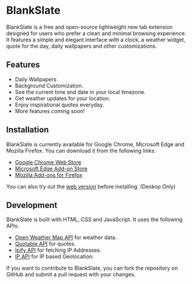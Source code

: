 # BlankSlate

BlankSlate is a free and open-source lightweight new tab extension designed for users who prefer a clean and minimal browsing experience.<br>
It features a simple and elegant interface with a clock, a weather widget, quote for the day, daily wallpapers and other customizations.

## Features

- Daily Wallpapers
- Background Customization.
- See the current time and date in your local timezone.
- Get weather updates for your location.
- Enjoy inspirational quotes everyday.
- More features coming soon!

## Installation

BlankSlate is currently available for Google Chrome, Microsoft Edge and Mozilla Firefox. You can download it from the following links:

- [Google Chrome Web Store](https://chrome.google.com/webstore/detail/blankslate/ennkbdkbhipkgnbdcachacggoacjgdoc?hl=en&authuser=0)
- [Microsoft Edge Add-on Store](https://microsoftedge.microsoft.com/addons/detail/blankslate/kdpigincofmikpepoihonmleoncikbab)
- [Mozilla Add-ons for Firefox](https://addons.mozilla.org/en-US/firefox/addon/blankslate/)

You can also try out the [web version](https://blankslateweb.vercel.app/) before installing. (Deskop Only)

## Development

BlankSlate is built with HTML, CSS and JavaScript. It uses the following APIs:

- [Open Weather Map API](https://openweathermap.org/api) for weather data.
- [Quotable API](https://github.com/lukePeavey/quotable) for quotes.
- [Ipify API](https://www.ipify.org/) for fetching IP Addresses.
- [IP API](https://ip-api.com/) for IP based Geolocation.

If you want to contribute to BlankSlate, you can fork the repository on GitHub and submit a pull request with your changes.
